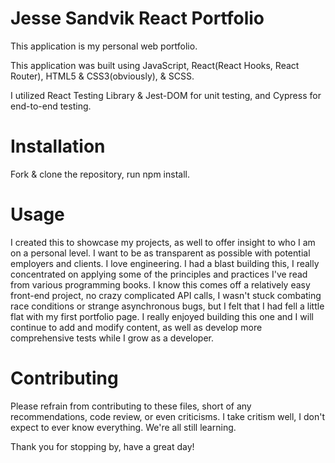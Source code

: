 # Jesse Sandvik React Portfolio

This application is my personal web portfolio.

This application was built using JavaScript, React(React Hooks, React Router), HTML5 & CSS3(obviously), & SCSS.

I utilized React Testing Library & Jest-DOM for unit testing, and Cypress for end-to-end testing.

# Installation

Fork & clone the repository, run npm install.

# Usage

I created this to showcase my projects, as well to offer insight to who I am on a personal level.
I want to be as transparent as possible with potential employers and clients.
I love engineering. I had a blast building this, I really concentrated on applying some of the principles
and practices I've read from various programming books.
I know this comes off a relatively easy front-end project, no crazy complicated API calls, I wasn't stuck
combating race conditions or strange asynchronous bugs, but I felt that I had fell a little flat with my
first portfolio page. I really enjoyed building this one and I will continue to add and modify content,
as well as develop more comprehensive tests while I grow as a developer.

# Contributing

Please refrain from contributing to these files, short of any recommendations, code review, or even criticisms.
I take critism well, I don't expect to ever know everything. We're all still learning.

Thank you for stopping by, have a great day!

